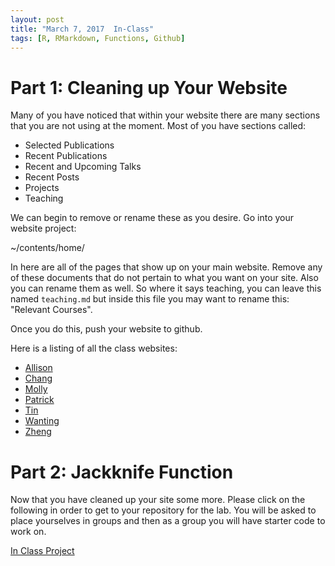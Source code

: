 ```yaml
---
layout: post
title: "March 7, 2017  In-Class"
tags: [R, RMarkdown, Functions, Github]
---
```






# Part 1: Cleaning up Your Website

Many of you have noticed that within your website there are many sections that you are not using at the moment. Most of you have sections called:

- Selected Publications
- Recent Publications
- Recent and Upcoming Talks
- Recent Posts
- Projects
- Teaching


We can begin to remove or rename these as you desire. Go into your website project:

~/contents/home/

In here are all of the pages that show up on your main website. Remove any of these documents that do not pertain to what you want on your site. Also you can rename them as well. So where it says teaching, you can leave this named `teaching.md` but inside this file you may want to rename this: "Relevant Courses". 

Once you do this, push your website to github. 

Here is a listing of all the class websites:

- [Allison](https://allisonstats.github.io)
- [Chang](https://vicchen1991.github.io)
- [Molly](https://MollyMcCarthy.github.io)
- [Patrick](https://zhangpa.github.io)
- [Tin](https://tinoreskovic.github.io)
- [Wanting](https://Wanting-Zhai.github.io)
- [Zheng](https://zsi1.github.io)



# Part 2: Jackknife Function


Now that you have cleaned up your site some more. Please click on the following in order to get to your repository for the lab. You will be asked to place yourselves in groups and then as a group you will have starter code to work on. 

[In Class Project](https://classroom.github.com/group-assignment-invitations/d0671ebf628d55e8adccd5c00aa77128)



